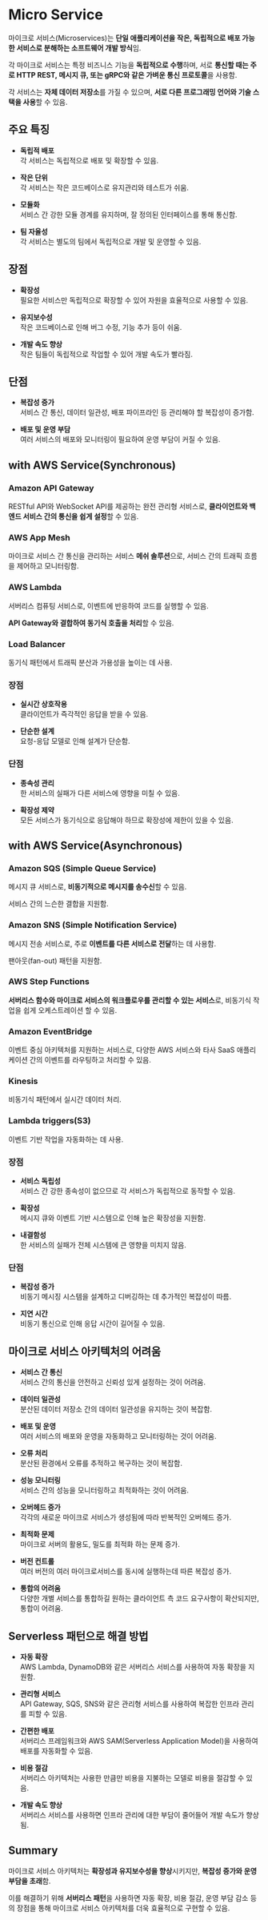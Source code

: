 # Micro Service

마이크로 서비스(Microservices)는 **단일 애플리케이션을 작은, 독립적으로 배포 가능한 서비스로 분해하는 소프트웨어 개발 방식**임.

각 마이크로 서비스는 특정 비즈니스 기능을 **독립적으로 수행**하며, 서로 **통신할 때는 주로 HTTP REST, 메시지 큐, 또는 gRPC와 같은 가벼운 통신 프로토콜**을 사용함.

각 서비스는 **자체 데이터 저장소**를 가질 수 있으며, **서로 다른 프로그래밍 언어와 기술 스택을 사용**할 수 있음.

## 주요 특징

* **독립적 배포**  
    각 서비스는 독립적으로 배포 및 확장할 수 있음.

* **작은 단위**  
    각 서비스는 작은 코드베이스로 유지관리와 테스트가 쉬움.

* **모듈화**  
    서비스 간 강한 모듈 경계를 유지하며, 잘 정의된 인터페이스를 통해 통신함.

* **팀 자율성**  
    각 서비스는 별도의 팀에서 독립적으로 개발 및 운영할 수 있음.

## 장점

* **확장성**  
    필요한 서비스만 독립적으로 확장할 수 있어 자원을 효율적으로 사용할 수 있음.

* **유지보수성**  
    작은 코드베이스로 인해 버그 수정, 기능 추가 등이 쉬움.

* **개발 속도 향상**  
    작은 팀들이 독립적으로 작업할 수 있어 개발 속도가 빨라짐.

## 단점

* **복잡성 증가**  
    서비스 간 통신, 데이터 일관성, 배포 파이프라인 등 관리해야 할 복잡성이 증가함.

* **배포 및 운영 부담**  
    여러 서비스의 배포와 모니터링이 필요하여 운영 부담이 커질 수 있음.

## with AWS Service(Synchronous)

### Amazon API Gateway

RESTful API와 WebSocket API를 제공하는 완전 관리형 서비스로, **클라이언트와 백엔드 서비스 간의 통신을 쉽게 설정**할 수 있음.

### AWS App Mesh  

마이크로 서비스 간 통신을 관리하는 서비스 **메쉬 솔루션**으로, 서비스 간의 트래픽 흐름을 제어하고 모니터링함.

### AWS Lambda  

서버리스 컴퓨팅 서비스로, 이벤트에 반응하여 코드를 실행할 수 있음.  

**API Gateway와 결합하여 동기식 호출을 처리**할 수 있음.

### Load Balancer

동기식 패턴에서 트래픽 분산과 가용성을 높이는 데 사용.

### 장점

* **실시간 상호작용**  
    클라이언트가 즉각적인 응답을 받을 수 있음.

* **단순한 설계**  
    요청-응답 모델로 인해 설계가 단순함.

### 단점

* **종속성 관리**  
    한 서비스의 실패가 다른 서비스에 영향을 미칠 수 있음.

* **확장성 제약**  
    모든 서비스가 동기식으로 응답해야 하므로 확장성에 제한이 있을 수 있음.


## with AWS Service(Asynchronous)

### Amazon SQS (Simple Queue Service)

메시지 큐 서비스로, **비동기적으로 메시지를 송수신**할 수 있음.  

서비스 간의 느슨한 결합을 지원함.

### Amazon SNS (Simple Notification Service)

메시지 전송 서비스로, 주로 **이벤트를 다른 서비스로 전달**하는 데 사용함.  

팬아웃(fan-out) 패턴을 지원함.

### AWS Step Functions  

**서버리스 함수와 마이크로 서비스의 워크플로우를 관리할 수 있는 서비스**로, 비동기식 작업을 쉽게 오케스트레이션 할 수 있음.

### Amazon EventBridge  

이벤트 중심 아키텍처를 지원하는 서비스로, 다양한 AWS 서비스와 타사 SaaS 애플리케이션 간의 이벤트를 라우팅하고 처리할 수 있음.

### Kinesis

비동기식 패턴에서 실시간 데이터 처리.

### Lambda triggers(S3)

이벤트 기반 작업을 자동화하는 데 사용.

### 장점

* **서비스 독립성**  
    서비스 간 강한 종속성이 없으므로 각 서비스가 독립적으로 동작할 수 있음.

* **확장성**  
    메시지 큐와 이벤트 기반 시스템으로 인해 높은 확장성을 지원함.

* **내결함성**  
    한 서비스의 실패가 전체 시스템에 큰 영향을 미치지 않음.

### 단점

* **복잡성 증가**  
    비동기 메시징 시스템을 설계하고 디버깅하는 데 추가적인 복잡성이 따름.

* **지연 시간**  
    비동기 통신으로 인해 응답 시간이 길어질 수 있음.

## 마이크로 서비스 아키텍처의 어려움

* **서비스 간 통신**  
    서비스 간의 통신을 안전하고 신뢰성 있게 설정하는 것이 어려움.

* **데이터 일관성**  
    분산된 데이터 저장소 간의 데이터 일관성을 유지하는 것이 복잡함.

* **배포 및 운영**  
    여러 서비스의 배포와 운영을 자동화하고 모니터링하는 것이 어려움.

* **오류 처리**  
    분산된 환경에서 오류를 추적하고 복구하는 것이 복잡함.

* **성능 모니터링**  
    서비스 간의 성능을 모니터링하고 최적화하는 것이 어려움.

* **오버헤드 증가**  
    각각의 새로운 마이크로 서비스가 생성됨에 따라 반복적인 오버헤드 증가.

* **최적화 문제**  
    마이크로 서버의 활용도, 밀도를 최적화 하는 문제 증가.

* **버전 컨트롤**  
    여러 버전의 여러 마이크로서비스를 동시에 실행하는데 따른 복잡성 증가.

* **통합의 어려움**  
    다양한 개별 서비스를 통합하길 원하는 클라이언트 측 코드 요구사항이 확산되지만, 통합이 어려움.


## Serverless 패턴으로 해결 방법

* **자동 확장**  
    AWS Lambda, DynamoDB와 같은 서버리스 서비스를 사용하여 자동 확장을 지원함.

* **관리형 서비스**  
    API Gateway, SQS, SNS와 같은 관리형 서비스를 사용하여 복잡한 인프라 관리를 피할 수 있음.

* **간편한 배포**  
    서버리스 프레임워크와 AWS SAM(Serverless Application Model)을 사용하여 배포를 자동화할 수 있음.

* **비용 절감**  
    서버리스 아키텍처는 사용한 만큼만 비용을 지불하는 모델로 비용을 절감할 수 있음.

* **개발 속도 향상**  
    서버리스 서비스를 사용하면 인프라 관리에 대한 부담이 줄어들어 개발 속도가 향상됨.

## Summary

마이크로 서비스 아키텍처는 **확장성과 유지보수성을 향상**시키지만, **복잡성 증가와 운영 부담을 초래**함. 

이를 해결하기 위해 **서버리스 패턴**을 사용하면 자동 확장, 비용 절감, 운영 부담 감소 등의 장점을 통해 마이크로 서비스 아키텍처를 더욱 효율적으로 구현할 수 있음.